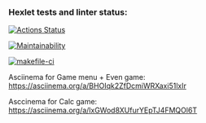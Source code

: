 ### Hexlet tests and linter status:
[![Actions Status](https://github.com/julia-trevgoda/java-project-lvl1/workflows/hexlet-check/badge.svg)](https://github.com/julia-trevgoda/java-project-lvl1/actions)

[![Maintainability](https://api.codeclimate.com/v1/badges/a99a88d28ad37a79dbf6/maintainability)](https://codeclimate.com/github/codeclimate/codeclimate/maintainability)

[![makefile-ci](https://github.com/julia-trevgoda/java-project-lvl1/actions/workflows/makefile-ci.yml/badge.svg)](https://github.com/julia-trevgoda/java-project-lvl1/actions/workflows/makefile-ci.yml)

Asciinema for Game menu + Even game:
https://asciinema.org/a/BHOIqk2ZfDcmiWRXaxi51lxIr

Asccinema for Calc game:
https://asciinema.org/a/lxGWod8XUfurYEpTJ4FMQOl6T
